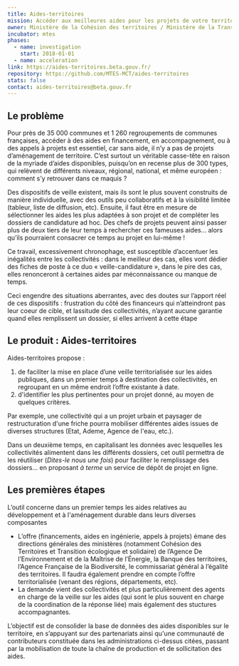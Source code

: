 ```yaml
---
title: Aides-territoires
mission: Accéder aux meilleures aides pour les projets de votre territoire
owner: Ministère de la Cohésion des territoires / Ministère de la Transition écologique et solidaire
incubator: mtes
phases:
  - name: investigation
    start: 2018-01-01
  - name: acceleration
link: https://aides-territoires.beta.gouv.fr/
repository: https://github.com/MTES-MCT/aides-territoires
stats: false
contact: aides-territoires@beta.gouv.fr
---
```


## Le problème

Pour près de 35 000 communes et 1 260 regroupements de communes françaises, accéder à des aides en financement, en accompagnement, ou à des appels à projets est essentiel, car sans aide, il n’y a pas de projets d’aménagement de territoire. C’est surtout un véritable casse-tête en raison de la myriade d’aides disponibles, puisqu’on en recense plus de 300 types, qui relèvent de différents niveaux, régional, national, et même européen : comment s’y retrouver dans ce maquis ?

Des dispositifs de veille existent, mais ils sont le plus souvent construits de manière individuelle, avec des outils peu collaboratifs et à la visibilité limitée (tableur, liste de diffusion, etc). Ensuite, il faut être en mesure de sélectionner les aides les plus adaptées à son projet et de compléter les dossiers de candidature ad hoc. Des chefs de projets peuvent ainsi passer plus de deux tiers de leur temps à rechercher ces fameuses aides… alors qu’ils pourraient consacrer ce temps au projet en lui-même !

Ce travail, excessivement chronophage, est susceptible d’accentuer les inégalités entre les collectivités : dans le meilleur des cas, elles vont dédier des fiches de poste à ce duo « veille-candidature », dans le pire des cas, elles renonceront à certaines aides par méconnaissance ou manque de temps.

Ceci engendre des situations aberrantes, avec des doutes sur l’apport réel de ces dispositifs : frustration du côté des financeurs qui n’atteindront pas leur coeur de cible, et lassitude des collectivités, n’ayant aucune garantie quand elles remplissent un dossier, si elles arrivent à cette étape

## Le produit : Aides-territoires

Aides-territoires propose :
1. de faciliter la mise en place d’une veille territorialisée sur les aides publiques, dans un premier temps à destination des collectivités, en regroupant en un même endroit l’offre existante à date.
2. d'identifier les plus pertinentes pour un projet donné, au moyen de quelques critères.

Par exemple, une collectivité qui a un projet urbain et paysager de restructuration d'une friche pourra mobiliser différentes aides issues de diverses structures (Etat, Ademe, Agence de l'eau, etc.).

Dans un deuxième temps, en capitalisant les données avec lesquelles les collectivités alimentent dans les différents dossiers, cet outil permettra de les réutiliser (*Dites-le nous une fois*) pour faciliter le remplissage des dossiers… en proposant *à terme* un service de dépôt de projet en ligne.

## Les premières étapes

L’outil concerne dans un premier temps les aides relatives au développement et à l'aménagement durable dans leurs diverses composantes
- L’offre (financements, aides en ingénierie, appels à projets) émane des directions générales des ministères (notamment Cohésion des Territoires et Transition écologique et solidaire) de l’Agence De l’Environnement et de la Maîtrise de l’Énergie, la Banque des territoires, l’Agence Française de la Biodiversité, le commissariat général à l’égalité des territoires. Il faudra également prendre en compte l’offre territorialisée (venant des régions, départements, etc).
- La demande vient des collectivités et plus particulièrement des agents en charge de la veille sur les aides (qui sont le plus souvent en charge de la coordination de la réponse liée) mais également des stuctures accompagnantes.

L’objectif est de consolider la base de données des aides disponibles sur le territoire, en s’appuyant sur des partenariats ainsi qu'une communauté de contributeurs constituée dans les administrations ci-dessus citées, passant par la mobilisation de toute la chaîne de production et de sollicitation des aides.

